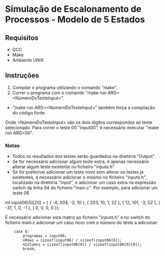 # Simulação de Escalonamento de Processos - Modelo de 5 Estados

## Requisitos
- GCC
- Make
- Ambiente UNIX 


## Instruções
1. Compilar o programa utilizando o comando "make".
2. Correr o programa com o comando "make run ARG=<NúmeroDoTesteInput>".

- "make run ARG=<NúmeroDoTesteInput>" também força a compilação do código fonte.

Onde <NúmeroDoTesteInput> são os dois dígitos correspondes ao teste selecionado. Para correr o teste 00 "input00", é necessário executar "make run ARG=00".

### Notas

- Todos os resultados dos testes serão guardados na diretória "Output".
- Se for necessário adicionar algum teste extra, é apenas necessário alterar algum teste existente no ficheiro "inputs.h".
- Se for preferível adicionar um teste novo sem alterar os testes já existentes, é necessário adicionar o mesmo no ficheiro "inputs.h", localizado na diretória "Input", e adicionar um caso extra na expressão switch da linha 94 do ficheiro "main.c". Por exemplo, para adicionar um teste 06

int input06[5][20] = { 
    {  -4,  204,   -2,   10 },
    { 203,   10,    1,   22 },
    {  12,  101,   -3,   52 },
    { -31,    1,    0,   -1 },
    {   0,    0,    0,    0 }};

É necessário adicionar esta matriz ao ficheiro "inputs.h" e no switch do ficheiro main.c adicionar um caso novo com o número do teste a adicionar:

        case 6:
            programas = input06;
            nRows = sizeof(input06) / sizeof(input06[0]);
            nColumns = sizeof(input06[0]) / sizeof(input06[0][0]);
            break;
